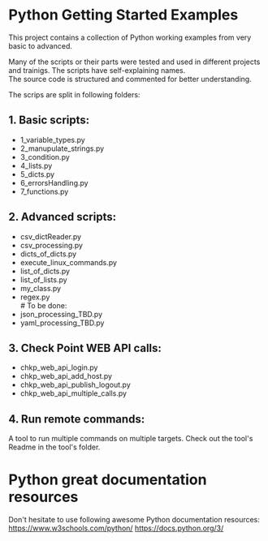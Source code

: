 # Python Getting Started Examples

This project contains a collection of Python working examples from very basic to advanced. 

Many of the scripts or their parts were tested and used in different projects and trainigs. 
The scripts have self-explaining names.  
The source code is structured and commented for better understanding.  

The scrips are split in following folders:


## 1. Basic scripts:
- 1_variable_types.py  
- 2_manupulate_strings.py  
- 3_condition.py  
- 4_lists.py  
- 5_dicts.py  
- 6_errorsHandling.py  
- 7_functions.py  


## 2. Advanced scripts:   
- csv_dictReader.py  
- csv_processing.py  
- dicts_of_dicts.py  
- execute_linux_commands.py  
- list_of_dicts.py  
- list_of_lists.py  
- my_class.py  
- regex.py  
\# To be done: 
- json_processing_TBD.py
- yaml_processing_TBD.py


## 3. Check Point WEB API calls:   
- chkp_web_api_login.py  
- chkp_web_api_add_host.py   
- chkp_web_api_publish_logout.py
- chkp_web_api_multiple_calls.py   


## 4. Run remote commands:  
A tool to run multiple commands on multiple targets. 
Check out the tool's Readme in the tool's folder.


# Python great documentation resources
Don't hesitate to use following awesome Python documentation resources:  
https://www.w3schools.com/python/
https://docs.python.org/3/




